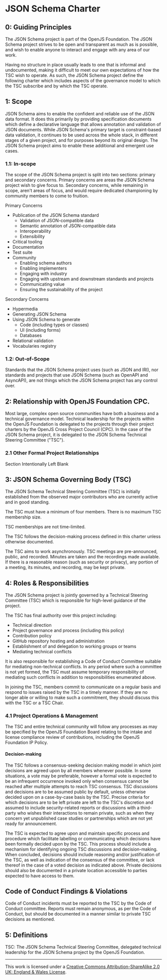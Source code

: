 # JSON Schema Charter
<!-- This document is managed in the json-schema-org/community GitHub repository. Please do NOT modify this file in another repository as changes may be overridden. -->

## 0: Guiding Principles
The JSON Schema project is part of the OpenJS Foundation. The JSON Schema project strives to be open and transparent as much as is possible, and wish to enable anyone to interact and engage with any area of our work.

Having no structure in place usually leads to one that is informal and undocumented, making it difficult to meet our own expectations of how the TSC wish to operate. As such, the JSON Schema project define the following charter which includes aspects of the governance model to which the TSC subscribe and by which the TSC operate.

## 1: Scope
JSON Schema aims to enable the confident and reliable use of the JSON data format. It does this primarily by providing specification documents which define a declarative language that allows annotation and validation of JSON documents.
While JSON Schema's primary target is constraint-based data validation, it continues to be used across the whole stack, in different stages of a given project, and for purposes beyond its original design. The JSON Schema project aims to enable these additional and emergent use cases.

### 1.1: In-scope
The scope of the JSON Schema project is split into two sections: primary and secondary concerns.
Primary concerns are areas the JSON Schema project wish to give focus to. Secondary concerns, while remaining in scope, aren't areas of focus, and would require dedicated championing by community members to come to fruition.

Primary Concerns
- Publication of the JSON Schema standard
  - Validation of JSON-compatible data
  - Semantic annotation of JSON-compatible data
  - Interoperability
  - Extensibility
- Critical tooling
- Documentation
- Test suite
- Community
  - Enabling schema authors
  - Enabling implementers
  - Engaging with industry
  - Engaging with upstream and downstream standards and projects
  - Communicating value
  - Ensuring the sustainability of the project

Secondary Concerns
- Hypermedia
- Generating JSON Schema
- Using JSON Schema to generate
  - Code (including types or classes)
  - UI (including forms)
  - Databases
- Relational validation
- Vocabularies registry

### 1.2: Out-of-Scope
Standards that the JSON Schema project uses (such as JSON and IRI), nor standards and projects that use JSON Schema (such as OpenAPI and AsyncAPI), are not things which the JSON Schema project has any control over.

## 2: Relationship with OpenJS Foundation CPC.
Most large, complex open source communities have both a business and a technical governance model. Technical leadership for the projects within the OpenJS Foundation is delegated to the projects through their project charters by the OpenJS Cross Project Council (CPC). In the case of the JSON Schema project, it is delegated to the JSON Schema Technical Steering Committee ("TSC").

### 2.1 Other Formal Project Relationships
Section Intentionally Left Blank

## 3: JSON Schema Governing Body (TSC)
The JSON Schema Technical Steering Committee (TSC) is initially established from the observed major contributors who are currently active and in good standing.

The TSC must have a minimum of four members. There is no maximum TSC membership size.

TSC memberships are not time-limited.

The TSC follows the decision-making process defined in this charter unless otherwise documented.

The TSC aims to work asynchronously. TSC meetings are pre-announced, public, and recorded. Minutes are taken and the recordings made available. If there is a reasonable reason (such as security or privacy), any portion of a meeting, its minutes, and recording, may be kept private.

## 4: Roles & Responsibilities

The JSON Schema project is jointly governed by a Technical Steering Committee (TSC) which is responsible for high-level guidance of the project.

The TSC has final authority over this project including:

- Technical direction
- Project governance and process (including this policy)
- Contribution policy
- GitHub repository hosting and administration
- Establishment of and delegation to working groups or teams
- Mediating technical conflicts

It is also responsible for establishing a Code of Conduct Committee suitable for mediating non-technical conflicts.
In any period where such a committee is not yet formed, the TSC must assume temporary responsibility of mediating such conflicts in addition to responsibilities enumerated above.

In joining the TSC, members commit to communicate on a regular basis and respond to issues raised by the TSC in a timely manner. If they are no longer able or willing to make such a commitment, they should discuss this with the TSC or a TSC Chair.

### 4.1 Project Operations & Management
The TSC and entire technical community will follow any processes as may be specified by the OpenJS Foundation Board relating to the intake and license compliance review of contributions, including the OpenJS Foundation IP Policy.

#### Decision-making

The TSC follows a consensus-seeking decision making model in which joint decisions are agreed upon by all members whenever possible.
In some situations, a vote may be preferable, however a formal vote is expected to be an infrequent occurrence invoked only when consensus cannot be reached after multiple attempts to reach TSC consensus.
TSC discussions and decisions are to be assumed public by default, unless otherwise decided upon on a case-by-case basis by the TSC.
Precise criteria for which decisions are to be left private are left to the TSC's discretion and assumed to include security-related reports or discussions with a third-party who wishes their interactions to remain private, such as when they concern yet unpublished case studies or partnerships which are not yet ready for announcement.

The TSC is expected to agree upon and maintain specific process and procedure which facilitate labelling or communicating which decisions have been formally decided upon by the TSC.
This process should include a mechanism for identifying ongoing TSC discussions and decision-making.
When concluded, decisions should include reasoning and/or justification of the TSC, as well as indication of the consensus of the committee, or lack thereof in the case of a voted decision as indicated above.
Private decisions should also be documented in a private location accessible to parties expected to have access to them.

## Code of Conduct Findings & Violations

Code of Conduct incidents must be reported to the TSC by the Code of Conduct committee.
Reports must remain anonymous, as per the Code of Conduct, but should be documented in a manner similar to private TSC decisions as mentioned.

## 5: Definitions

TSC: The JSON Schema Technical Steering Committee, delegated technical leadership for the JSON Schema project by the OpenJS Foundation.

---

This work is licensed under a [Creative Commons Attribution-ShareAlike 2.0 UK: England & Wales License](https://creativecommons.org/licenses/by-sa/2.0/uk/).